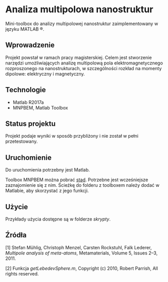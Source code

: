 # Analiza multipolowa nanostruktur
Mini-toolbox do analizy multipolowej nanostruktur zaimplementowany w języku MATLAB &reg;.

## Wprowadzenie
Projekt powstał w ramach pracy magisterskiej. Celem jest stworzenie narzędzi umożliwiających analizę multipolową pola elektromagnetycznego rozproszonego na nanostrukturach, w szczególności rozkład na momenty dipolowe: elektryczny i magnetyczny.

## Technologie
* Matlab R2017a
* MNPBEM, Matlab Toolbox

## Status projektu
Projekt podaje wyniki w sposób przybliżony i nie został w pełni przetestowany.

## Uruchomienie
Do uruchomienia potrzebny jest Matlab.

Toolbox MNPBEM można pobrać [stąd](http://physik.uni-graz.at/mnpbem/). Potrzebne jest wcześniejsze zaznajomienie się z nim. Ścieżkę do folderu z toolboxem należy dodać w Matlabie, aby skorzystać z jego funkcji.

## Użycie
Przykłady użycia dostępne są w folderze *skrypty*.

## Źródła
[1] Stefan Mühlig, Christoph Menzel, Carsten Rockstuhl, Falk Lederer, *Multipole analysis of meta-atoms*, Metamaterials, Volume 5, Issues 2–3, 2011.

[2] Funkcja *getLebedevSphere.m*, Copyright (c) 2010, Robert Parrish, All rights reserved.